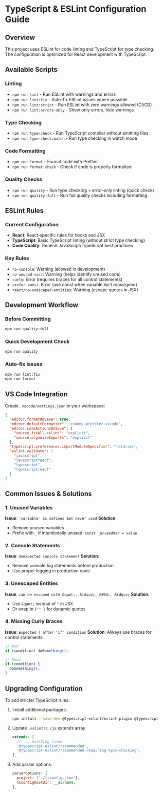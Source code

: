 # TypeScript & ESLint Configuration Guide

## Overview
This project uses ESLint for code linting and TypeScript for type checking. The configuration is optimized for React development with TypeScript.

## Available Scripts

### Linting
- `npm run lint` - Run ESLint with warnings and errors
- `npm run lint:fix` - Auto-fix ESLint issues where possible
- `npm run lint:strict` - Run ESLint with zero warnings allowed (CI/CD)
- `npm run lint:errors-only` - Show only errors, hide warnings

### Type Checking
- `npm run type-check` - Run TypeScript compiler without emitting files
- `npm run type-check:watch` - Run type checking in watch mode

### Code Formatting
- `npm run format` - Format code with Prettier
- `npm run format:check` - Check if code is properly formatted

### Quality Checks
- `npm run quality` - Run type checking + error-only linting (quick check)
- `npm run quality:full` - Run full quality checks including formatting

## ESLint Rules

### Current Configuration
- **React**: React-specific rules for hooks and JSX
- **TypeScript**: Basic TypeScript linting (without strict type checking)
- **Code Quality**: General JavaScript/TypeScript best practices

### Key Rules
- `no-console`: Warning (allowed in development)
- `no-unused-vars`: Warning (helps identify unused code)
- `curly`: Error (requires braces for all control statements)
- `prefer-const`: Error (use const when variable isn't reassigned)
- `react/no-unescaped-entities`: Warning (escape quotes in JSX)

## Development Workflow

### Before Committing
```bash
npm run quality:full
```

### Quick Development Check
```bash
npm run quality
```

### Auto-fix Issues
```bash
npm run lint:fix
npm run format
```

## VS Code Integration

Create `.vscode/settings.json` in your workspace:
```json
{
  "editor.formatOnSave": true,
  "editor.defaultFormatter": "esbenp.prettier-vscode",
  "editor.codeActionsOnSave": {
    "source.fixAll.eslint": "explicit",
    "source.organizeImports": "explicit"
  },
  "typescript.preferences.importModuleSpecifier": "relative",
  "eslint.validate": [
    "javascript",
    "javascriptreact",
    "typescript",
    "typescriptreact"
  ]
}
```

## Common Issues & Solutions

### 1. Unused Variables
**Issue**: `'variable' is defined but never used`
**Solution**: 
- Remove unused variables
- Prefix with `_` if intentionally unused: `const _unusedVar = value`

### 2. Console Statements
**Issue**: `Unexpected console statement`
**Solution**: 
- Remove console.log statements before production
- Use proper logging in production code

### 3. Unescaped Entities
**Issue**: `can be escaped with &quot;, &ldquo;, &#34;, &rdquo;`
**Solution**: 
- Use `&quot;` instead of `"` in JSX
- Or wrap in `{'"'}` for dynamic quotes

### 4. Missing Curly Braces
**Issue**: `Expected { after 'if' condition`
**Solution**: Always use braces for control statements:
```typescript
// Bad
if (condition) doSomething();

// Good
if (condition) {
  doSomething();
}
```

## Upgrading Configuration

To add stricter TypeScript rules:
1. Install additional packages:
   ```bash
   npm install --save-dev @typescript-eslint/eslint-plugin @typescript-eslint/parser
   ```

2. Update `.eslintrc.cjs` extends array:
   ```javascript
   extends: [
     // ... existing rules
     '@typescript-eslint/recommended',
     '@typescript-eslint/recommended-requiring-type-checking',
   ],
   ```

3. Add parser options:
   ```javascript
   parserOptions: {
     project: ['./tsconfig.json'],
     tsconfigRootDir: __dirname,
   },
   ```
